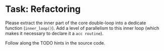 # Task: Refactoring

Please extract the inner part of the core double-loop into a dedicate function (`inner_loop()`). Add a level of parallelism to this inner loop (which makes it necessary to declare it a `acc routine`).

Follow along the TODO hints in the source code.
